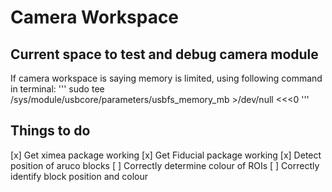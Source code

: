 # Camera Workspace
## Current space to test and debug camera module

If camera workspace is saying memory is limited, using following command in terminal:
'''
sudo tee /sys/module/usbcore/parameters/usbfs_memory_mb >/dev/null <<<0
'''


## Things to do
 [x] Get ximea package working
 [x] Get Fiducial package working
 [x] Detect position of aruco blocks
 [ ] Correctly determine colour of ROIs
 [ ] Correctly identify block position and colour